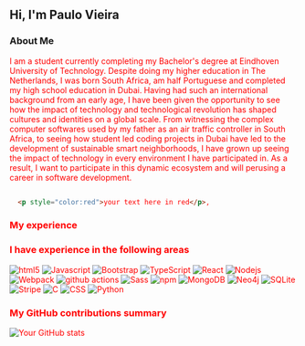 ## Hi, I'm Paulo Vieira 

### About Me 
<font color="red"> 
I am a student currently completing my Bachelor's degree at Eindhoven University of Technology. Despite doing my higher education in The Netherlands, I was born South Africa, am half Portuguese and completed my high school education in Dubai. Having had such an international background from an early age, I have been given the opportunity to see how the impact of technology and technological revolution has shaped cultures and identities on a global scale. From witnessing the complex computer softwares used by my father as an air traffic controller in South Africa, to seeing how student led coding projects in Dubai have led to the development of sustainable smart neighborhoods, I have grown up seeing the impact of technology in every environment I have participated in. As a result, I want to participate in this dynamic ecosystem and will perusing a career in software development.   

```html

  <p style="color:red">your text here in red</p>, 
```

### My experience 

<h3>I have experience in the following areas</h3>
<p>
  <img alt="html5" src="https://img.shields.io/badge/-HTML5-E34F26?style=flat-square&logo=html5&logoColor=white" />
  <img alt="Javascript" src="https://img.shields.io/badge/-javascript-f7df1c?style=flat-square&logo=javascript&logoColor=black" />
  <img alt="Bootstrap" src="https://img.shields.io/badge/-bootstrap-7953b3?style=flat-square&logo=javascript&logoColor=white" />
  <img alt="TypeScript" src="https://img.shields.io/badge/-TypeScript-007ACC?style=flat-square&logo=typescript&logoColor=white" />
  <img alt="React" src="https://img.shields.io/badge/-React-45b8d8?style=flat-square&logo=react&logoColor=white" />
  <img alt="Nodejs" src="https://img.shields.io/badge/-Nodejs-43853d?style=flat-square&logo=Node.js&logoColor=white" />
  <img alt="Webpack" src="https://img.shields.io/badge/-Webpack-8DD6F9?style=flat-square&logo=webpack&logoColor=white" />
  <img alt="github actions" src="https://img.shields.io/badge/-Github_Actions-2088FF?style=flat-square&logo=github-actions&logoColor=white" />
  <img alt="Sass" src="https://img.shields.io/badge/-Sass-CC6699?style=flat-square&logo=sass&logoColor=white" />
  <img alt="npm" src="https://img.shields.io/badge/-NPM-CB3837?style=flat-square&logo=npm&logoColor=white" />
  <img alt="MongoDB" src="https://img.shields.io/badge/-MongoDB-13aa52?style=flat-square&logo=mongodb&logoColor=white" />
  <img src="https://img.shields.io/badge/Neo4j-008CC1?logo=neo4j&logoColor=white" alt="Neo4j">
<img src="https://img.shields.io/badge/SQLite-%2307405e.svg?logo=sqlite&logoColor=white" alt="SQLite">
<img src="https://img.shields.io/badge/Stripe-5851DD?logo=stripe&logoColor=fff" alt="Stripe">
<img src="https://img.shields.io/badge/C-00599C?logo=c&logoColor=white" alt="C">
<img src="https://img.shields.io/badge/CSS-1572B6?logo=css3&logoColor=fff" alt="CSS">
<img src="https://img.shields.io/badge/Python-3776AB?logo=python&logoColor=fff" alt="Python">
</p>

<h3>My GitHub contributions summary</h3>

![Your GitHub stats](https://github-readme-stats.vercel.app/api?username=PauloVieira-1&hide_border=true&show_icons=true&bg_color=151515&title_color=fb4362&icon_color=fb4362&text_bold=false&text_color=9e9e9e)

<!--
**PauloVieira-1/PauloVieira-1** is a ✨ _special_ ✨ repository because its `README.md` (this file) appears on your GitHub profile.

Here are some ideas to get you started:

- 🔭 I’m currently working on ...
- 🌱 I’m currently learning ...
- 👯 I’m looking to collaborate on ...
- 🤔 I’m looking for help with ...
- 💬 Ask me about ...
- 📫 How to reach me: ...
- 😄 Pronouns: ...
- ⚡ Fun fact: ...
-->
